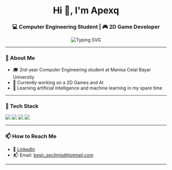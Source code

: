 <h1 align="center">Hi 👋, I'm Apexq </h1>
<h3 align="center">💻 Computer Engineering Student | 🎮 2D Game Developer </h3>

<p align="center">
 <img src="https://readme-typing-svg.herokuapp.com?font=Fira+Code&size=22&pause=1000&center=true&vCenter=true&width=440&lines=Welcome+to+my+profile!" alt="Typing SVG" />
</p>

---

### 🌟 About Me
- 🎓 2rd-year Computer Engineering student at Manisa Celal Bayar University  
- 🔭 Currently working on a 2D Games and AI  
- 🤖 Learning artificial intelligence and machine learning in my spare time

---

### 🚀 Tech Stack
<p>
  <img src="https://img.shields.io/badge/Unity-100000?style=for-the-badge&logo=unity&logoColor=white" />
  <img src="https://img.shields.io/badge/C%23-239120?style=for-the-badge&logo=c-sharp&logoColor=white" />
  <img src="https://img.shields.io/badge/Java-ED8B00?style=for-the-badge&logo=java&logoColor=white" />
  <img src="https://img.shields.io/badge/Git-F05032?style=for-the-badge&logo=git&logoColor=white" />
</p>

---

### 📫 How to Reach Me

- 💼 [LinkedIn](https://www.linkedin.com/in/besirsecilmis)
- 📬 Email: besir_secilmis@hotmail.com

---
